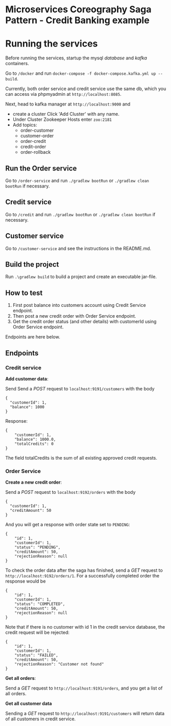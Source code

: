 # Microservices Coreography Saga Pattern - Credit Banking example

# Running the services

Before running the services, startup the mysql _database_ and _kafka_ containers.

Go to `/docker` and run `docker-compose -f docker-compose.kafka.yml up --build`.

Currently, both order service and credit service use the same db, which you can access via phpmyadmin at `http://localhost:8085`.

Next, head to kafka manager at `http://localhost:9000` and

- create a cluster Click 'Add Cluster' with any name.
- Under Cluster Zookeeper Hosts enter `zoo:2181`
- Add topics:
  - order-customer
  - customer-order
  - order-credit
  - credit-order
  - order-rollback

## Run the Order service

Go to `/order-service` and run `./gradlew bootRun` or `./gradlew clean bootRun` if necessary.

## Credit service

Go to `/credit` and run `./gradlew bootRun` or `./gradlew clean bootRun` if necessary.

## Customer service

Go to `/customer-service` and see the instructions in the README.md.

## Build the project

Run `.\gradlew build` to build a project and create an executable jar-file.

## How to test

1. First post balance into customers account using Credit Service endpoint.
2. Then post a new credit order with Order Service endpoint.
3. Get the credit order status (and other details) with customerId using Order Service endpoint.

Endpoints are here below.

## Endpoints

### Credit service

**Add customer data**:

Send Send a _POST_ request to `localhost:9191/customers` with the body

```
{
  "customerId": 1,
  "balance": 1000
}
```

Response:

```
{
    "customerId": 1,
    "balance": 1000.0,
    "totalCredits": 0
}
```

The field totalCredits is the sum of all existing approved credit requests.

### Order Service

**Create a new credit order**:

Send a _POST_ request to `localhost:9192/orders` with the body

```
{
  "customerId": 1,
  "creditAmount": 50
}
```

And you will get a response with order state set to `PENDING`:

```
{
    "id": 1,
    "customerId": 1,
    "status": "PENDING",
    "creditAmount": 50,
    "rejectionReason": null
}
```

To check the order data after the saga has finished, send a _GET_ request to `http://localhost:9192/orders/1`. For a successfully completed order the response would be

```
{
    "id": 1,
    "customerId": 1,
    "status": "COMPLETED",
    "creditAmount": 50,
    "rejectionReason": null
}
```

Note that if there is no customer with id 1 in the credit service database, the credit request will be rejected:

```
{
    "id": 1,
    "customerId": 1,
    "status": "FAILED",
    "creditAmount": 50,
    "rejectionReason": "Customer not found"
}
```

**Get all orders**:

Send a _GET_ request to `http://localhost:9191/orders`, and you get a list of all orders.

**Get all customer data**

Sending a _GET_ request to `http://localhost:9191/customers` will return data of all customers in credit service.
